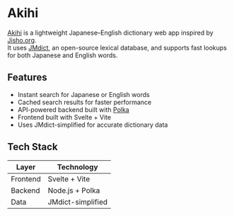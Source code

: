 # Akihi

[Akihi](https://akihi.vercel.app/) is a lightweight Japanese–English dictionary web app inspired by [Jisho.org](https://jisho.org).  
It uses [JMdict](https://www.edrdg.org/jmdict/j_jmdict.html), an open-source lexical database, and supports fast lookups for both Japanese and English words.


## Features

- Instant search for Japanese or English words  
- Cached search results for faster performance  
- API-powered backend built with [Polka](https://github.com/lukeed/polka)  
- Frontend built with Svelte + Vite  
- Uses JMdict-simplified for accurate dictionary data  


## Tech Stack

| Layer | Technology |
|-------|-------------|
| Frontend | Svelte + Vite |
| Backend | Node.js + Polka |
| Data | JMdict-simplified |



